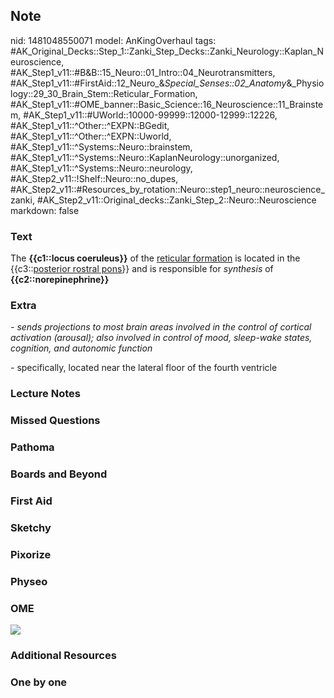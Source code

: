 ## Note
nid: 1481048550071
model: AnKingOverhaul
tags: #AK_Original_Decks::Step_1::Zanki_Step_Decks::Zanki_Neurology::Kaplan_Neuroscience, #AK_Step1_v11::#B&B::15_Neuro::01_Intro::04_Neurotransmitters, #AK_Step1_v11::#FirstAid::12_Neuro_&_Special_Senses::02_Anatomy_&_Physiology::29_30_Brain_Stem::Reticular_Formation, #AK_Step1_v11::#OME_banner::Basic_Science::16_Neuroscience::11_Brainstem, #AK_Step1_v11::#UWorld::10000-99999::12000-12999::12226, #AK_Step1_v11::^Other::^EXPN::BGedit, #AK_Step1_v11::^Other::^EXPN::Uworld, #AK_Step1_v11::^Systems::Neuro::brainstem, #AK_Step1_v11::^Systems::Neuro::KaplanNeurology::unorganized, #AK_Step1_v11::^Systems::Neuro::neurology, #AK_Step2_v11::!Shelf::Neuro::no_dupes, #AK_Step2_v11::#Resources_by_rotation::Neuro::step1_neuro::neuroscience_zanki, #AK_Step2_v11::Original_decks::Zanki_Step_2::Neuro::Neuroscience
markdown: false

### Text
<div>
  The <b>{{c1::locus coeruleus}}</b> of the <u>reticular
  formation</u> is located in the {{c3::<u>posterior rostral
  pons</u>}} and is responsible for <i>synthesis</i> of
  <b>{{c2::norepinephrine}}</b>
</div>

### Extra
<i>- sends projections to most brain areas involved in the control
of cortical activation (arousal); also involved in control of mood,
sleep-wake states, cognition, and autonomic function</i>
<div>
  - specifically, located near the lateral floor of the fourth
  ventricle
</div>

### Lecture Notes


### Missed Questions


### Pathoma


### Boards and Beyond


### First Aid


### Sketchy


### Pixorize


### Physeo


### OME
<div class="ome-widget">
  <a href=
  "https://onlinemeded.org/spa/neuroscience/brainstem/acquire?ref=anki">
  <img src="_OME_AnkiFlashcards_Lesson_5.png"></a>
</div>

### Additional Resources


### One by one

